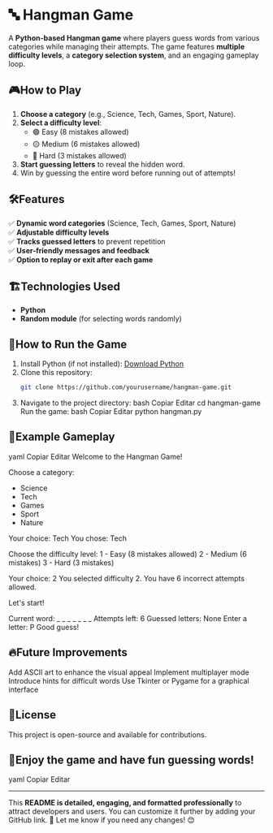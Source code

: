# 🔤 Hangman Game  

A **Python-based Hangman game** where players guess words from various categories while managing their attempts. The game features **multiple difficulty levels**, a **category selection system**, and an engaging gameplay loop.  

## 🎮How to Play  
1. **Choose a category** (e.g., Science, Tech, Games, Sport, Nature).  
2. **Select a difficulty level**:  
   - 🟢 Easy (8 mistakes allowed)  
   - 🟡 Medium (6 mistakes allowed)  
   - 🔴 Hard (3 mistakes allowed)  
3. **Start guessing letters** to reveal the hidden word.  
4. Win by guessing the entire word before running out of attempts!  

## 🛠Features  
✅ **Dynamic word categories** (Science, Tech, Games, Sport, Nature)  
✅ **Adjustable difficulty levels**  
✅ **Tracks guessed letters** to prevent repetition  
✅ **User-friendly messages and feedback**  
✅ **Option to replay or exit after each game**  

## 🏗️Technologies Used  
- **Python**  
- **Random module** (for selecting words randomly)  

## 🚀How to Run the Game  
1. Install Python (if not installed): [Download Python](https://www.python.org/downloads/)  
2. Clone this repository:  
   ```bash
   git clone https://github.com/yourusername/hangman-game.git

3. Navigate to the project directory:
bash
Copiar
Editar
    cd hangman-game
Run the game:
bash
Copiar
Editar
python hangman.py
## 📌Example Gameplay
yaml
Copiar
Editar
Welcome to the Hangman Game!

Choose a category:
- Science
- Tech
- Games
- Sport
- Nature

Your choice: Tech
You chose: Tech

Choose the difficulty level:
1 - Easy (8 mistakes allowed)
2 - Medium (6 mistakes)
3 - Hard (3 mistakes)

Your choice: 2
You selected difficulty 2. You have 6 incorrect attempts allowed.

Let's start!

Current word: _ _ _ _ _ _ _
Attempts left: 6
Guessed letters: None
Enter a letter: P
Good guess!

## 🔥Future Improvements
Add ASCII art to enhance the visual appeal
Implement multiplayer mode
Introduce hints for difficult words
Use Tkinter or Pygame for a graphical interface
## 📜License
This project is open-source and available for contributions.

## 🎉Enjoy the game and have fun guessing words!

yaml
Copiar
Editar


---

This **README is detailed, engaging, and formatted professionally** to attract developers and users. You can customize it further by adding your GitHub link. 🚀 Let me know if you need any changes! 😊

